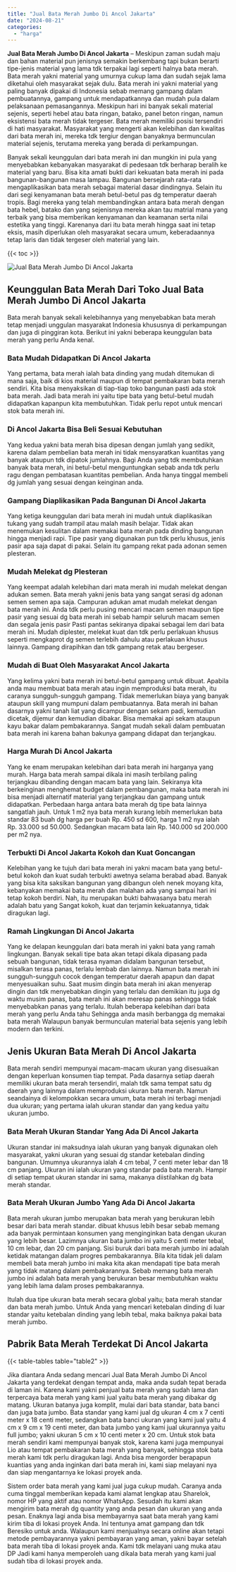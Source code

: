 ```yaml
---
title: "Jual Bata Merah Jumbo Di Ancol Jakarta"
date: "2024-08-21"
categories: 
  - "harga"
---
```


**Jual Bata Merah Jumbo Di Ancol Jakarta** – Meskipun zaman sudah maju dan bahan material pun jenisnya semakin berkembang tapi bukan berarti tipe-jenis material yang lama tdk terpakai lagi seperti halnya bata merah. Bata merah yakni material yang umurnya cukup lama dan sudah sejak lama diketahui oleh masyarakat sejak dulu. Bata merah ini yakni material yang paling banyak dipakai di Indonesia sebab memang gampang dalam pembuatannya, gampang untuk mendapatkannya dan mudah pula dalam pelaksanaan pemasangannya. Meskipun hari ini banyak sekali material sejenis, seperti hebel atau bata ringan, batako, panel beton ringan, namun eksistensi bata merah tidak tergeser. Bata merah memiliki posisi tersendiri di hati masyarakat. Masyarakat yang mengerti akan kelebihan dan kwalitas dari bata merah ini, mereka tdk tergiur dengan banyaknya bermunculan material sejenis, terutama mereka yang berada di perkampungan.

Banyak sekali keunggulan dari bata merah ini dan mungkin ini pula yang menyebabkan kebanyakan masyarakat di pedesaan tdk berharap beralih ke material yang baru. Bisa kita amati bukti dari kekuatan bata merah ini pada bangunan-bangunan masa lampau. Bangunan bersejarah rata-rata mengaplikasikan bata merah sebagai material dasar dindingnya. Selain itu dari segi kenyamanan bata merah betul-betul pas dg temperatur daerah tropis. Bagi mereka yang telah membandingkan antara bata merah dengan bata hebel, batako dan yang sejenisnya mereka akan tau matrial mana yang terbaik yang bisa memberikan kenyamanan dan keamanan serta nilai estetika yang tinggi. Karenanya dari itu bata merah hingga saat ini tetap eksis, masih diperlukan oleh masyarakat secara umum, keberadaannya tetap laris dan tidak tergeser oleh material yang lain.

{{< toc >}}

![Jual Bata Merah Jumbo Di Ancol Jakarta](/images/jual-bata-merah-35.png)

## Keunggulan Bata Merah Dari Toko Jual Bata Merah Jumbo Di Ancol Jakarta

Bata merah banyak sekali kelebihannya yang menyebabkan bata merah tetap menjadi unggulan masyarakat Indonesia khususnya di perkampungan dan juga di pinggiran kota. Berikut ini yakni beberapa keunggulan bata merah yang perlu Anda kenal.

### Bata Mudah Didapatkan Di Ancol Jakarta

Yang pertama, bata merah ialah bata dinding yang mudah ditemukan di mana saja, baik di kios material maupun di tempat pembakaran bata merah sendiri. Kita bisa menyaksikan di tiap-tiap toko bangunan pasti ada stok bata merah. Jadi bata merah ini yaitu tipe bata yang betul-betul mudah didapatkan kapanpun kita membutuhkan. Tidak perlu repot untuk mencari stok bata merah ini.

### Di Ancol Jakarta Bisa Beli Sesuai Kebutuhan

Yang kedua yakni bata merah bisa dipesan dengan jumlah yang sedikit, karena dalam pembelian bata merah ini tidak mensyaratkan kuantitas yang banyak ataupun tdk dipatok jumlahnya. Bagi Anda yang tdk membutuhkan banyak bata merah, ini betul-betul menguntungkan sebab anda tdk perlu ragu dengan pembatasan kuantitas pembelian. Anda hanya tinggal membeli dg jumlah yang sesuai dengan keinginan anda.

### Gampang Diaplikasikan Pada Bangunan Di Ancol Jakarta

Yang ketiga keunggulan dari bata merah ini mudah untuk diaplikasikan tukang yang sudah trampil atau malah masih belajar. Tidak akan menemukan kesulitan dalam memakai bata merah pada dinding bangunan hingga menjadi rapi. Tipe pasir yang digunakan pun tdk perlu khusus, jenis pasir apa saja dapat di pakai. Selain itu gampang rekat pada adonan semen plesteran.

### Mudah Melekat dg Plesteran

Yang keempat adalah kelebihan dari mata merah ini mudah melekat dengan adukan semen. Bata merah yakni jenis bata yang sangat serasi dg adonan semen semen apa saja. Campuran adukan amat mudah melekat dengan bata merah ini. Anda tdk perlu pusing mencari macam semen maupun tipe pasir yang sesuai dg bata merah ini sebab hampir seluruh macam semen dan segala jenis pasir Pasti pantas sekiranya dipakai sebagai lem dari bata merah ini. Mudah diplester, melekat kuat dan tdk perlu perlakuan khusus seperti mengkaprot dg semen terlebih dahulu atau perlakuan khusus lainnya. Gampang dirapihkan dan tdk gampang retak atau bergeser.

### Mudah di Buat Oleh Masyarakat Ancol Jakarta

Yang kelima yakni bata merah ini betul-betul gampang untuk dibuat. Apabila anda mau membuat bata merah atau ingin memproduksi bata merah, itu caranya sungguh-sungguh gampang. Tidak memerlukan biaya yang banyak ataupun skill yang mumpuni dalam pembuatannya. Bata merah ini bahan dasarnya yakni tanah liat yang dicampur dengan sekam padi, kemudian dicetak, dijemur dan kemudian dibakar. Bisa memakai api sekam ataupun kayu bakar dalam pembakarannya. Sangat mudah sekali dalam pembuatan bata merah ini karena bahan bakunya gampang didapat dan terjangkau.

### Harga Murah Di Ancol Jakarta

Yang ke enam merupakan kelebihan dari bata merah ini harganya yang murah. Harga bata merah sampai dikala ini masih terbilang paling terjangkau dibanding dengan macam bata yang lain. Sekiranya kita berkeinginan menghemat budget dalam pembangunan, maka bata merah ini bisa menjadi alternatif material yang terjangkau dan gampang untuk didapatkan. Perbedaan harga antara bata merah dg tipe bata lainnya sangatlah jauh. Untuk 1 m2 nya bata merah kurang lebih memerlukan bata standar 83 buah dg harga per buah Rp. 450 sd 600, harga 1 m2 nya ialah Rp. 33.000 sd 50.000. Sedangkan macam bata lain Rp. 140.000 sd 200.000 per m2 nya.

### Terbukti Di Ancol Jakarta Kokoh dan Kuat Goncangan

Kelebihan yang ke tujuh dari bata merah ini yakni macam bata yang betul-betul kokoh dan kuat sudah terbukti awetnya selama berabad abad. Banyak yang bisa kita saksikan bangunan yang dibangun oleh nenek moyang kita, kebanyakan memakai bata merah dan malahan ada yang sampai hari ini tetap kokoh berdiri. Nah, itu merupakan bukti bahwasanya batu merah adalah batu yang Sangat kokoh, kuat dan terjamin kekuatannya, tidak diragukan lagi.

### Ramah Lingkungan Di Ancol Jakarta

Yang ke delapan keunggulan dari bata merah ini yakni bata yang ramah lingkungan. Banyak sekali tipe bata akan tetapi dikala dipasang pada sebuah bangunan, tidak terasa nyaman didalam bangunan tersebut, misalkan terasa panas, terlalu lembab dan lainnya. Namun bata merah ini sungguh-sungguh cocok dengan temperatur daerah apapun dan dapat menyesuaikan suhu. Saat musim dingin bata merah ini akan menyerap dingin dan tdk menyebabkan dingin yang terlalu dan demikian itu juga dg waktu musim panas, bata merah ini akan meresap panas sehingga tidak menyebabkan panas yang terlalu. Itulah beberapa kelebihan dari bata merah yang perlu Anda tahu Sehingga anda masih berbangga dg memakai bata merah Walaupun banyak bermunculan material bata sejenis yang lebih modern dan terkini.

## Jenis Ukuran Bata Merah Di Ancol Jakarta

Bata merah sendiri mempunyai macam-macam ukuran yang disesuaikan dengan keperluan konsumen tiap tempat. Pada dasarnya setiap daerah memiliki ukuran bata merah tersendiri, malah tdk sama tempat satu dg daerah yang lainnya dalam memproduksi ukuran bata merah. Namun seandainya di kelompokkan secara umum, bata merah ini terbagi menjadi dua ukuran; yang pertama ialah ukuran standar dan yang kedua yaitu ukuran jumbo.

### Bata Merah Ukuran Standar Yang Ada Di Ancol Jakarta

Ukuran standar ini maksudnya ialah ukuran yang banyak digunakan oleh masyarakat, yakni ukuran yang sesuai dg standar ketebalan dinding bangunan. Umumnya ukurannya ialah 4 cm tebal, 7 centi meter lebar dan 18 cm panjang. Ukuran ini ialah ukuran yang standar pada bata merah. Hampir di setiap tempat ukuran standar ini sama, makanya diistilahkan dg bata merah standar.

### Bata Merah Ukuran Jumbo Yang Ada Di Ancol Jakarta

Bata merah ukuran jumbo merupakan bata merah yang berukuran lebih besar dari bata merah standar. dibuat khusus lebih besar sebab memang ada banyak permintaan konsumen yang menginginkan bata dengan ukuran yang lebih besar. Lazimnya ukuran bata jumbo ini yaitu 5 centi meter tebal, 10 cm lebar, dan 20 cm panjang. Sisi buruk dari bata merah jumbo ini adalah ketidak matangan dalam progres pembakarannya. Bila kita tidak jeli dalam membeli bata merah jumbo ini maka kita akan mendapati tipe bata merah yang tidak matang dalam pembakarannya. Sebab memang bata merah jumbo ini adalah bata merah yang berukuran besar membutuhkan waktu yang lebih lama dalam proses pembakarannya.

Itulah dua tipe ukuran bata merah secara global yaitu; bata merah standar dan bata merah jumbo. Untuk Anda yang mencari ketebalan dinding di luar standar yaitu ketebalan dinding yang lebih tebal, maka baiknya pakai bata merah jumbo.

## Pabrik Bata Merah Terdekat Di Ancol Jakarta

{{< table-tables table="table2" >}}

Jika diantara Anda sedang mencari Jual Bata Merah Jumbo Di Ancol Jakarta yang terdekat dengan tempat anda, maka anda sudah tepat berada di laman ini. Karena kami yakni penjual bata merah yang sudah lama dan terpercaya bata merah yang kami jual yaitu bata merah yang dibakar dg matang. Ukuran batanya juga komplit, mulai dari bata standar, bata banci dan juga bata jumbo. Bata standar yang kami jual dg ukuran 4 cm x 7 centi meter x 18 centi meter, sedangkan bata banci ukuran yang kami jual yaitu 4 cm x 9 cm x 19 centi meter, dan bata jumbo yang kami jual ukurannya yaitu full jumbo; yakni ukuran 5 cm x 10 centi meter x 20 cm. Untuk stok bata merah sendiri kami mempunyai banyak stok, karena kami juga mempunyai Lio atau tempat pembakaran bata merah yang banyak, sehingga stok bata merah kami tdk perlu diragukan lagi. Anda bisa mengorder berapapun kuantias yang anda inginkan dari bata merah ini, kami siap melayani nya dan siap mengantarnya ke lokasi proyek anda.

Sistem order bata merah yang kami jual juga cukup mudah. Caranya anda cuma tinggal memberikan kepada kami alamat lengkap atau Sharelok, nomor HP yang aktif atau nomor WhatsApp. Sesudah itu kami akan mengirim bata merah dg quantity yang anda pesan dan ukuran yang anda pesan. Enaknya lagi anda bisa membayarnya saat bata merah yang kami kirim tiba di lokasi proyek Anda. Ini tentunya amat gampang dan tdk Beresiko untuk anda. Walaupun kami menjualnya secara online akan tetapi metode pembayarannya yakni pembayaran yang aman, yakni bayar setelah bata merah tiba di lokasi proyek anda. Kami tdk melayani uang muka atau DP Jadi kami hanya memperoleh uang dikala bata merah yang kami jual sudah tiba di lokasi proyek anda.
